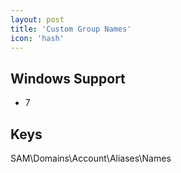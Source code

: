 ```yaml
---
layout: post
title: 'Custom Group Names'
icon: 'hash'
---
```


## Windows Support

- 7



## Keys

SAM\Domains\Account\Aliases\Names

